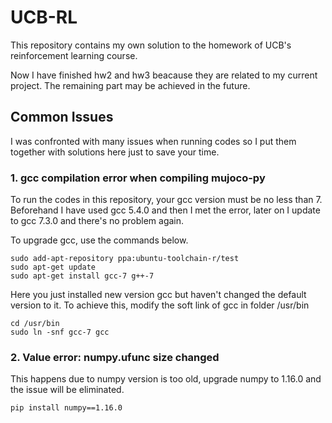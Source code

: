 # UCB-RL

This repository contains my own solution to the homework of UCB's reinforcement learning course.  

Now I have finished hw2 and hw3 beacause they are related to my current project. The remaining part may be achieved in the future.

## Common Issues

I was confronted with many issues when running codes so I put them together with solutions here just to save your time.

### 1. gcc compilation error when compiling mujoco-py
To run the codes in this repository, your gcc version must be no less than 7. Beforehand I have used gcc 5.4.0 and then I met the error, later on I update to gcc 7.3.0 and there's no problem again.  
  
To upgrade gcc, use the commands below.
```
sudo add-apt-repository ppa:ubuntu-toolchain-r/test
sudo apt-get update
sudo apt-get install gcc-7 g++-7
``` 
Here you just installed new version gcc but haven't changed the default version to it. To achieve this, modify the soft link of gcc in folder /usr/bin
```
cd /usr/bin
sudo ln -snf gcc-7 gcc
```

### 2. Value error: numpy.ufunc size changed
This happens due to numpy version is too old, upgrade numpy to 1.16.0 and the issue will be eliminated.
```
pip install numpy==1.16.0
```
